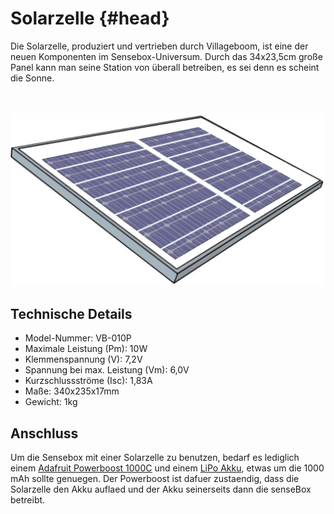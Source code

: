 # Solarzelle {#head}

<div class="description">
Die Solarzelle, produziert und vertrieben durch Villageboom, ist eine der neuen Komponenten im Sensebox-Universum. Durch das 34x23,5cm große Panel kann man seine Station von überall betreiben, es sei denn es scheint die Sonne.
</div>
<div class="line">
    <br>
    <br>
</div>

![Die Solarzelle](../../../pictures/solar_top.png)

## Technische Details
   * Model-Nummer: VB-010P
   * Maximale Leistung (Pm): 10W
   * Klemmenspannung (V): 7,2V
   * Spannung bei max. Leistung (Vm): 6,0V
   * Kurzschlussströme (Isc): 1,83A
   * Maße: 340x235x17mm
   * Gewicht: 1kg

## Anschluss

Um die Sensebox mit einer Solarzelle zu benutzen, bedarf es lediglich einem [Adafruit Powerboost 1000C](https://learn.adafruit.com/adafruit-powerboost-1000c-load-share-usb-charge-boost/overview) und einem [LiPo Akku](https://eckstein-shop.de/LiPo-Akku-Lithium-Ion-Polymer-Batterie-37V-2000mAh-JST-PH-Connector), etwas um die 1000 mAh sollte genuegen. Der Powerboost ist dafuer zustaendig, dass die Solarzelle den Akku auflaed und der Akku seinerseits dann die senseBox betreibt.
